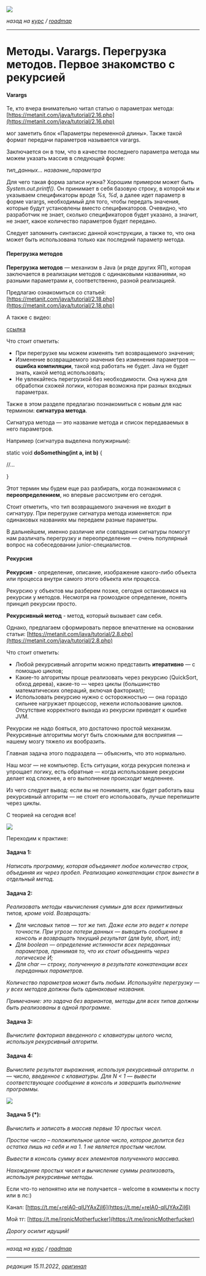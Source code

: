 ![](../../common_files/header.png)

*назад на [курс](../../course.md) / [roadmap](../../roadmap.md)*

***

   

Методы. Varargs. Перегрузка методов. Первое знакомство с рекурсией
==================================================================

#### Varargs

Те, кто вчера внимательно читал статью о параметрах метода: [https://metanit.com/java/tutorial/2.16.php](https://metanit.com/java/tutorial/2.16.php)

мог заметить блок «Параметры переменной длины». Также такой формат передачи параметров называется varargs.

Заключается он в том, что в качестве последнего параметра метода мы можем указать массив в следующей форме:

_тип\_данных… название\_параметра_

Для чего такая форма записи нужна? Хорошим примером может быть _System.out.printf()._ Он принимает в себя базовую строку, в которой мы и указываем спецификаторы вроде _%s, %d_, а далее идет параметр в форме varargs, необходимый для того, чтобы передать значения, которые будут установлены вместо спецификаторов. Очевидно, что разработчик не знает, сколько спецификаторов будет указано, а значит, не знает, какое количество параметров будет передано.

  

Следует запомнить синтаксис данной конструкции, а также то, что она может быть использована только как последний параметр метода.

  

#### Перегрузка методов

**Перегрузка** **методов** — механизм в Java (и ряде других ЯП), которая заключается в реализации методов с одинаковыми названиями, но разными параметрами и, соответственно, разной реализацией.

Предлагаю ознакомиться со статьей: [https://metanit.com/java/tutorial/2.18.php](https://metanit.com/java/tutorial/2.18.php)

А также с видео:

[ссылка](https://www.youtube.com/watch?v=OE6jUYt8O4Q&list=PL786bPIlqEjRDXpAKYbzpdTaOYsWyjtCX&index=22)

Что стоит отметить:

*   При перегрузке мы можем изменять тип возвращаемого значения;
*   Изменение возвращаемого значения без изменения параметров — **ошибка компиляции**, такой код работать не будет. Java не будет знать, какой метод использовать;
*   Не увлекайтесь перегрузкой без необходимости. Она нужна для обработки схожей логики, которая возможна при разных входных параметрах.

Также в этом разделе предлагаю познакомиться с новым для нас термином: **сигнатура метода**.

Сигнатура метода — это название метода и список передаваемых в него параметров.

Например (сигнатура выделена полужирным):

static void **doSomething(int a, int b)** {

//...

}

  

Этот термин мы будем еще раз разбирать, когда познакомимся с **переопределением**, но впервые рассмотрим его сегодня.

Стоит отметить, что тип возвращаемого значения не входит в сигнатуру. При перегрузке сигнатура метода изменяется: при одинаковых названиях мы передаем разные параметры.

В дальнейшем, именно различие или совпадения сигнатуры помогут нам различать перегрузку и переопределение — очень популярный вопрос на собеседовании junior-специалистов.

  

#### Рекурсия

**Рекурсия** - определение, описание, изображение какого-либо объекта или процесса внутри самого этого объекта или процесса.

Рекурсию у объектов мы разберем позже, сегодня остановимся на рекурсии у методов. Несмотря на громоздкое определение, понять принцип рекурсии просто.

**Рекурсивный метод** \- метод, который вызывает сам себя.

Однако, предлагаем сформировать первое впечатление на основании статьи: [https://metanit.com/java/tutorial/2.8.php](https://metanit.com/java/tutorial/2.8.php)

  

Что стоит отметить:

*   Любой рекурсивный алгоритм можно представить **итеративно** — с помощью циклов;
*   Какие-то алгоритмы проще реализовать через рекурсию (QuickSort, обход дерева), какие-то — через циклы (большинство математических операций, включая факториал);
*   Использовать рекурсию нужно с осторожностью — она гораздо сильнее нагружает процессор, нежели использование циклов. Отсутствие корректного выхода из рекурсии приведет к ошибке JVM.

Рекурсии не надо бояться, это достаточно простой механизм. Рекурсивные алгоритмы могут быть сложными для восприятия — нашему мозгу тяжело их вообразить.

Главная задача этого подраздела — объяснить, что это нормально.

Наш мозг — не компьютер. Есть ситуации, когда рекурсия полезна и упрощает логику, есть обратные — когда использование рекурсии делает код сложнее, а его выполнение происходит медленнее.

Из чего следует вывод: если вы не понимаете, как будет работать ваш рекурсивный алгоритм — не стоит его использовать, лучше перепишите через циклы.

  

С теорией на сегодня все!

![](466934d79d44f65e062a2.png)

  

Переходим к практике:

#### Задача 1:

_Написать программу, которая объединяет любое количество строк, объединяя их через пробел. Реализацию конкатенации строк вынести в отдельный метод._

  

#### Задача 2:

_Реализовать методы «вычисления суммы» для всех примитивных типов, кроме void. Возвращать:_

*   _Для числовых типов — тот же тип. Даже если это ведет к потере точности. При угрозе потери данных — выводить сообщение в консоль и возвращать текущий результат (для byte, short, int);_
*   _Для boolean — определение истинности всех переданных параметров, принимая то, что их стоит объединять через логическое И;_
*   _Для char — строку, полученную в результате конкатенации всех переданных параметров._

_Количество параметров может быть любым. Используйте перегрузку — у всех методов должны быть одинаковые названия._

_Примечание: это задача без вариантов, методы для всех типов должны быть реализованы в одной программе._

  

#### Задача 3:

_Вычислите факториал введенного с клавиатуры целого числа, используя рекурсивный алгоритм._

  

#### Задача 4:

_Вычислите результат выражения, используя рекурсивный алгоритм. n — число, введенное с клавиатуры. Для N < 1 — вывести соответствующее сообщение в консоль и завершить выполнение программы._

![](../../common_files/footer.png)

#### Задача 5 (\*):

_Вычислить и записать в массив первые 10 простых чисел._

_Простое число – положительное целое число, которое делится без остатка лишь на себя и на 1. 1 не является простым числом._

_Вывести в консоль сумму всех элементов полученного массива._

_Нахождение простых чисел и вычисление суммы реализовать, используя рекурсивные методы._

  

Если что-то непонятно или не получается – welcome в комменты к посту или в лс:)

Канал: [https://t.me/+relA0-qlUYAxZjI6](https://t.me/+relA0-qlUYAxZjI6)

Мой тг: [https://t.me/ironicMotherfucker](https://t.me/ironicMotherfucker)

_Дорогу осилит идущий!_

***

*назад на [курс](../../course.md) / [roadmap](../../roadmap.md)*

***

_редакция 15.11.2022_, [_оригинал_](https://telegra.ph/Metody-Varargs-Peregruzka-metodov-Pervoe-znakomstvo-s-rekursiej-11-15)